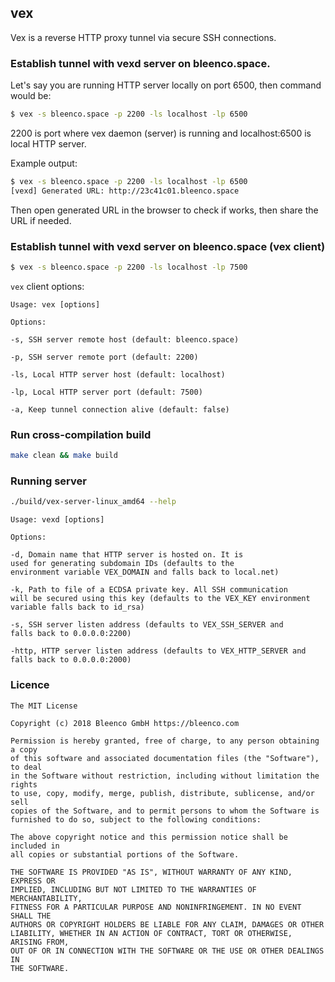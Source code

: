 ## vex

Vex is a reverse HTTP proxy tunnel via secure SSH connections.

### Establish tunnel with vexd server on bleenco.space.

Let's say you are running HTTP server locally on port 6500, then command would be:

```sh
$ vex -s bleenco.space -p 2200 -ls localhost -lp 6500
```

2200 is port where vex daemon (server) is running and localhost:6500 is local HTTP server.

Example output:

```sh
$ vex -s bleenco.space -p 2200 -ls localhost -lp 6500
[vexd] Generated URL: http://23c41c01.bleenco.space
```

Then open generated URL in the browser to check if works, then share the URL if needed.

### Establish tunnel with vexd server on bleenco.space (vex client)

```sh
$ vex -s bleenco.space -p 2200 -ls localhost -lp 7500
```

`vex` client options:

```
Usage: vex [options]

Options:

-s, SSH server remote host (default: bleenco.space)

-p, SSH server remote port (default: 2200)

-ls, Local HTTP server host (default: localhost)

-lp, Local HTTP server port (default: 7500)

-a, Keep tunnel connection alive (default: false)
```

### Run cross-compilation build

```sh
make clean && make build
```

### Running server

```sh
./build/vex-server-linux_amd64 --help
```

```
Usage: vexd [options]

Options:

-d, Domain name that HTTP server is hosted on. It is
used for generating subdomain IDs (defaults to the
environment variable VEX_DOMAIN and falls back to local.net)

-k, Path to file of a ECDSA private key. All SSH communication
will be secured using this key (defaults to the VEX_KEY environment
variable falls back to id_rsa)

-s, SSH server listen address (defaults to VEX_SSH_SERVER and
falls back to 0.0.0.0:2200)

-http, HTTP server listen address (defaults to VEX_HTTP_SERVER and
falls back to 0.0.0.0:2000)
```

### Licence

```
The MIT License

Copyright (c) 2018 Bleenco GmbH https://bleenco.com

Permission is hereby granted, free of charge, to any person obtaining a copy
of this software and associated documentation files (the "Software"), to deal
in the Software without restriction, including without limitation the rights
to use, copy, modify, merge, publish, distribute, sublicense, and/or sell
copies of the Software, and to permit persons to whom the Software is
furnished to do so, subject to the following conditions:

The above copyright notice and this permission notice shall be included in
all copies or substantial portions of the Software.

THE SOFTWARE IS PROVIDED "AS IS", WITHOUT WARRANTY OF ANY KIND, EXPRESS OR
IMPLIED, INCLUDING BUT NOT LIMITED TO THE WARRANTIES OF MERCHANTABILITY,
FITNESS FOR A PARTICULAR PURPOSE AND NONINFRINGEMENT. IN NO EVENT SHALL THE
AUTHORS OR COPYRIGHT HOLDERS BE LIABLE FOR ANY CLAIM, DAMAGES OR OTHER
LIABILITY, WHETHER IN AN ACTION OF CONTRACT, TORT OR OTHERWISE, ARISING FROM,
OUT OF OR IN CONNECTION WITH THE SOFTWARE OR THE USE OR OTHER DEALINGS IN
THE SOFTWARE.
```
